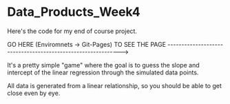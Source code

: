 # Data_Products_Week4

Here's the code for my end of course project.

GO HERE (Enviromnets -> Git-Pages) TO SEE THE PAGE ------------------------------------------------------------->

It's a pretty simple "game" where the goal is to guess the slope and intercept of the linear regression through the simulated data points.

All data is generated from a linear relationship, so you should be able to get close even by eye.
